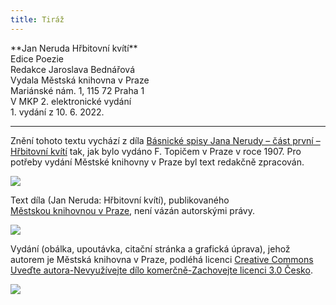 ```yaml
---
title: Tiráž
---
```


<section>  
**Jan Neruda    
Hřbitovní kvítí**  
</section>  
<section>  
Edice Poezie  
</section>  
<section>  
</section>  
<section>  
Redakce Jaroslava Bednářová  
</section>  
<section>  
Vydala Městská knihovna v Praze  
</section>  
<section>  
Mariánské nám. 1, 115 72 Praha 1  
</section>  
<section>  
V MKP 2. elektronické vydání  
</section>  
<section>  
</section>  
<section>  
</section>  
<section>  
</section>  
<section>  
</section>  
1. vydání z 10. 6. 2022.

***

<section>

Znění tohoto textu vychází z díla [Básnické spisy Jana Nerudy – část první – Hřbitovní kvítí](https://aleph.nkp.cz/F/?func=direct&doc_number=000632229&local_base=NKC) tak, jak bylo vydáno F. Topičem v Praze v roce 1907. Pro potřeby vydání Městské knihovny v Praze byl text redakčně zpracován.

![](../Images/image003.jpg)

Text díla (Jan Neruda: Hřbitovní kvítí), publikovaného [Městskou knihovnou v Praze](https://www.mlp.cz/cz/), není vázán autorskými právy.

![](../Images/image001.jpg)

Vydání (obálka, upoutávka, citační stránka a grafická úprava), jehož autorem je Městská knihovna v Praze, podléhá licenci [Creative Commons Uveďte autora-Nevyužívejte dílo komerčně-Zachovejte licenci 3.0 Česko](https://creativecommons.org/licenses/by-nc-sa/3.0/cz/).


</section>

<section>

![](../Images/image004.jpg)

</section>